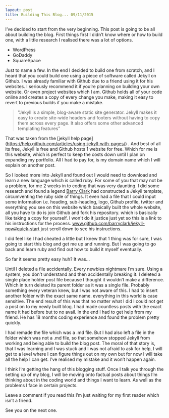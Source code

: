 ```yaml
---
layout: post
title: Building This Blog... 09/11/2015
---
```


I’ve decided to start from the very beginning. This post is going to be all about building the blog. First things first I didn’t know where or how to build one, with a little research I realised there was a lot of options.

* WordPress
* GoDaddy
* SquareSpace

Just to name a few. In the end I decided to build one from scratch, and I heard that you could build one using a piece of software called Jekyll on Github. I was already familiar with Github due to a friend using it for his websites. I seriously recommend it if you’re planning on building your own website. Or even project websites which I am. Github holds all of your code online and creates a copy of every change you make, making it easy to revert to previous builds if you make a mistake.

 > "Jekyll is a simple, blog-aware static site generator. Jekyll makes it easy to create site-wide headers and footers without having to copy them across every page. It also offers some other advanced templating features” 

That was taken from the [jekyll help page] (https://help.github.com/articles/using-jekyll-with-pages/) . And best of all its free, Jekyll is free and Github hosts 1 website for free. Which for me is this website, which is perfect to keep the costs down until I plan on expanding my portfolio. All I had to pay for, is my domain name which I will explain on another post.

So I looked more into Jekyll and found out I would need to download and learn a new language which is called ruby. For some of you that may not be a problem, for me 2 weeks in to coding that was very daunting. 
I did some research and found a legend [Barry Clark](https://github.com/barryclark/jekyll-now) had constructed a Jekyll template, circumventing the ruby side of things. It even had a file that I could input some information  i.e. heading, sub-heading, logo, Github profile, twitter and everything you see on this website which basically built the whole website, all you have to do is join Github and fork his repository. which is basically like taking a copy for yourself. I won't do it justice just yet so this is a link to his instructions for the process. www.github.com/barryclark/jekyll-now#quick-start just scroll down to see his instructions.

I did feel like I had cheated a little but I knew that 1 thing was for sure, I was going to start this blog and get me up and running. But I was going to go back and learn ruby and find out how to build it myself eventually.

So far it seems pretty easy huh? It was… 

Until I deleted a file accidentally. Every newbies nightmare I’m sure. Using a system, you don’t understand and then accidentally breaking it. I deleted a single  place holder post file because I thought it wouldn’t make a difference. Which in turn deleted its parent folder as it was a single file. Probably something every veteran knew, but I was not aware of this.  I had to insert another folder with the exact same name. everything in this world is case sensitive. The end result of this was that no matter what I did I could not get a post on to my newly built blog. I had made countless posts with the exact name it had before but to no avail. In the end I had to get help from my friend. He has 18 months coding experience and found the problem pretty quickly.

I had remade the file which was a .md file. But I had also left a file in the folder which was not a .md file, so that somehow stopped Jekyll from working and being able to build the blog post. The moral of that story is, that I was learning and I was stuck and I was not afraid to ask for help, I will get to a level where I can figure things out on my own but for now I will take all the help I can get. I’ve realised my mistake and it won’t happen again.

 I think I’m getting the hang of this blogging stuff. Once I talk you through the setting up of my blog, I will be moving onto factual posts about things I’m thinking about in the coding world and things I want to learn. As well as the problems I face in certain projects.

Leave a comment if you read this I’m just waiting for my first reader which isn’t a friend. 

See you on the next one. 








